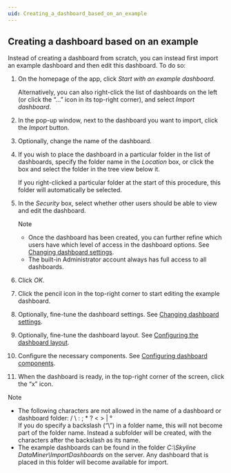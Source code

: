```yaml
---
uid: Creating_a_dashboard_based_on_an_example
---
```


## Creating a dashboard based on an example

Instead of creating a dashboard from scratch, you can instead first import an example dashboard and then edit this dashboard. To do so:

1. On the homepage of the app, click *Start with an example dashboard*.

    Alternatively, you can also right-click the list of dashboards on the left (or click the “...” icon in its top-right corner), and select *Import dashboard*.

2. In the pop-up window, next to the dashboard you want to import, click the *Import* button.

3. Optionally, change the name of the dashboard.

4. If you wish to place the dashboard in a particular folder in the list of dashboards, specify the folder name in the *Location* box, or click the box and select the folder in the tree view below it.

    If you right-clicked a particular folder at the start of this procedure, this folder will automatically be selected.

5. In the *Security* box, select whether other users should be able to view and edit the dashboard.

    > [!NOTE]
    > - Once the dashboard has been created, you can further refine which users have which level of access in the dashboard options. See [Changing dashboard settings](xref:Changing_dashboard_settings).
    > - The built-in Administrator account always has full access to all dashboards.

6. Click *OK*.

7. Click the pencil icon in the top-right corner to start editing the example dashboard.

8. Optionally, fine-tune the dashboard settings. See [Changing dashboard settings](xref:Changing_dashboard_settings).

9. Optionally, fine-tune the dashboard layout. See [Configuring the dashboard layout](xref:Configuring_the_dashboard_layout).

10. Configure the necessary components. See [Configuring dashboard components](xref:Configuring_dashboard_components).

11. When the dashboard is ready, in the top-right corner of the screen, click the “x” icon.

> [!NOTE]
> - The following characters are not allowed in the name of a dashboard or dashboard folder: / \\ : ; \* ? \< \> \| °<br>If you do specify a backslash (“\\”) in a folder name, this will not become part of the folder name. Instead a subfolder will be created, with the characters after the backslash as its name.
> - The example dashboards can be found in the folder *C:\\Skyline DataMiner\\ImportDashboards* on the server. Any dashboard that is placed in this folder will become available for import.
>
